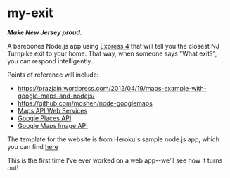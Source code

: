 # my-exit

**_Make New Jersey proud._**

A barebones Node.js app using [Express 4](http://expressjs.com/) that will tell you the closest NJ Turnpike exit to your home. That way, when someone says "What exit?", you can respond intelligently.


Points of reference will include:

+ https://prazjain.wordpress.com/2012/04/19/maps-example-with-google-maps-and-nodejs/
+ https://github.com/moshen/node-googlemaps
+ [Maps API Web Services](https://developers.google.com/maps/documentation/webservices/)
+ [Google Places API](https://developers.google.com/places/)
+ [Google Maps Image API](https://developers.google.com/maps/documentation/imageapis/)

The template for the website is from Heroku's sample node.js app, which you can find [here](https://github.com/heroku/node-js-sample)

This is the first time I've ever worked on a web app--we'll see how it turns out!
